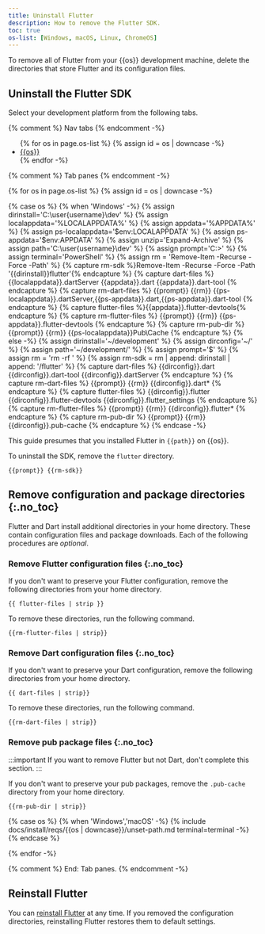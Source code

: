 ```yaml
---
title: Uninstall Flutter
description: How to remove the Flutter SDK.
toc: true
os-list: [Windows, macOS, Linux, ChromeOS]
---
```


To remove all of Flutter from your {{os}} development machine,
delete the directories that store Flutter and its configuration files.

## Uninstall the Flutter SDK

Select your development platform from the following tabs.

{% comment %} Nav tabs {% endcomment -%}
<ul class="nav nav-tabs" id="base-os-tabs" role="tablist">
{% for os in page.os-list %}
{% assign id = os | downcase -%}
  <li class="nav-item">
    <a class="nav-link {%- if id == 'windows' %} active {% endif %}" id="{{id}}-tab" href="#{{id}}" role="tab" aria-controls="{{id}} {{id}}-dl {{id}}-pub" aria-selected="true">{{os}}</a>
  </li>
{% endfor -%}
</ul>

{% comment %} Tab panes {% endcomment -%}
<div class="tab-content">
{% for os in page.os-list %}
{% assign id = os | downcase -%}

{% case os %}
{% when 'Windows' -%}
{% assign dirinstall='C:\user\{username}\dev\' %}
{% assign localappdata='%LOCALAPPDATA%\' %}
{% assign appdata='%APPDATA%\' %}
{% assign ps-localappdata='$env:LOCALAPPDATA\' %}
{% assign ps-appdata='$env:APPDATA\' %}
{% assign unzip='Expand-Archive' %}
{% assign path='C:\user\{username}\dev' %}
{% assign prompt='C:\>' %}
{% assign terminal='PowerShell' %}
{% assign rm = 'Remove-Item -Recurse -Force -Path' %}
{% capture rm-sdk %}Remove-Item -Recurse -Force -Path '{{dirinstall}}flutter'{% endcapture %}
{% capture dart-files %}
{{localappdata}}.dartServer
{{appdata}}.dart
{{appdata}}.dart-tool
{% endcapture %}
{% capture rm-dart-files %}
{{prompt}} {{rm}} {{ps-localappdata}}.dartServer,{{ps-appdata}}.dart,{{ps-appdata}}.dart-tool
{% endcapture %}
{% capture flutter-files %}{{appdata}}.flutter-devtools{% endcapture %}
{% capture rm-flutter-files %}
{{prompt}} {{rm}} {{ps-appdata}}.flutter-devtools
{% endcapture %}
{% capture rm-pub-dir %}
{{prompt}} {{rm}} {{ps-localappdata}}Pub\Cache
{% endcapture %}
{% else -%}
{% assign dirinstall='~/development' %}
{% assign dirconfig='~/' %}
{% assign path='~/development/' %}
{% assign prompt='$' %}
{% assign rm = 'rm -rf ' %}
{% assign rm-sdk = rm | append: dirinstall | append: '/flutter' %}
{% capture dart-files %}
{{dirconfig}}.dart
{{dirconfig}}.dart-tool
{{dirconfig}}.dartServer
{% endcapture %}
{% capture rm-dart-files %}
{{prompt}} {{rm}} {{dirconfig}}.dart*
{% endcapture %}
{% capture flutter-files %}
{{dirconfig}}.flutter
{{dirconfig}}.flutter-devtools
{{dirconfig}}.flutter_settings
{% endcapture %}
{% capture rm-flutter-files %}
{{prompt}} {{rm}} {{dirconfig}}.flutter*
{% endcapture %}
{% capture rm-pub-dir %}
{{prompt}} {{rm}} {{dirconfig}}.pub-cache
{% endcapture %}
{% endcase -%}

<div class="tab-pane {%- if id == 'windows' %} active {% endif %}" id="{{id}}" role="tabpanel" aria-labelledby="{{id}}-tab">

This guide presumes that you installed Flutter in `{{path}}` on {{os}}.

To uninstall the SDK, remove the `flutter` directory.

```console
{{prompt}} {{rm-sdk}}
```

## Remove configuration and package directories {:.no_toc}

Flutter and Dart install additional directories in your home directory.
These contain configuration files and package downloads.
Each of the following procedures are _optional_.

### Remove Flutter configuration files {:.no_toc}

If you don't want to preserve your Flutter configuration,
remove the following directories from your home directory.

```plaintext
{{ flutter-files | strip }}
```

To remove these directories, run the following command.

```console
{{rm-flutter-files | strip}}
```

### Remove Dart configuration files {:.no_toc}

If you don't want to preserve your Dart configuration,
remove the following directories from your home directory.

```plaintext
{{ dart-files | strip}}
```

To remove these directories, run the following command.

```console
{{rm-dart-files | strip}}
```

### Remove pub package files {:.no_toc}

:::important
If you want to remove Flutter but not Dart,
don't complete this section.
:::

If you don't want to preserve your pub packages,
remove the `.pub-cache` directory from your home directory.

```console
{{rm-pub-dir | strip}}
```

{% case os %}
{% when 'Windows','macOS' -%}
{% include docs/install/reqs/{{os | downcase}}/unset-path.md terminal=terminal -%}
{% endcase %}

</div>

{% endfor -%}
</div>
{% comment %} End: Tab panes. {% endcomment -%}

## Reinstall Flutter

You can [reinstall Flutter](/get-started/install) at any time.
If you removed the configuration directories,
reinstalling Flutter restores them to default settings.

